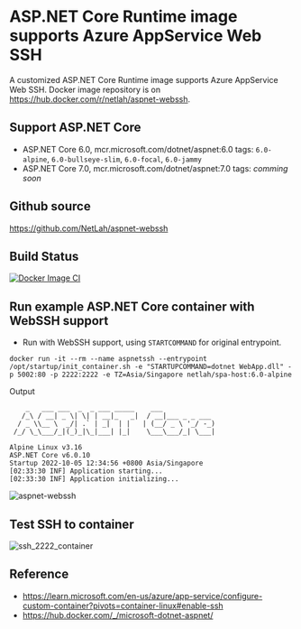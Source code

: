 # ASP.NET Core Runtime image supports Azure AppService Web SSH

A customized ASP.NET Core Runtime image supports Azure AppService Web SSH. Docker image repository is on https://hub.docker.com/r/netlah/aspnet-webssh.

## Support ASP.NET Core

- ASP.NET Core 6.0, mcr.microsoft.com/dotnet/aspnet:6.0 tags: `6.0-alpine`, `6.0-bullseye-slim`, `6.0-focal`, `6.0-jammy`
- ASP.NET Core 7.0, mcr.microsoft.com/dotnet/aspnet:7.0 tags: _comming soon_

## Github source

https://github.com/NetLah/aspnet-webssh

## Build Status

[![Docker Image CI](https://github.com/NetLah/aspnet-webssh/actions/workflows/docker-image.yml/badge.svg)](https://github.com/NetLah/aspnet-webssh/actions/workflows/docker-image.yml)

## Run example ASP.NET Core container with WebSSH support

- Run with WebSSH support, using `STARTCOMMAND` for original entrypoint.

```
docker run -it --rm --name aspnetssh --entrypoint /opt/startup/init_container.sh -e "STARTUPCOMMAND=dotnet WebApp.dll" -p 5002:80 -p 2222:2222 -e TZ=Asia/Singapore netlah/spa-host:6.0-alpine
```

Output

```
    _   ___ ___  _  _ ___ _____    ___
   /_\ / __| _ \| \| | __|_   _|  / __|___ _ _ ___
  / _ \\__ \  _/| .` | _|  | |   | (__/ _ \ '_/ -_)
 /_/ \_\___/_|(_)_|\_|___| |_|    \___\___/_| \___|

Alpine Linux v3.16
ASP.NET Core v6.0.10
Startup 2022-10-05 12:34:56 +0800 Asia/Singapore
[02:33:30 INF] Application starting...
[02:33:30 INF] Application initializing...
```

![aspnet-webssh](https://raw.githubusercontent.com/NetLah/aspnet-webssh/main/docs/aspnet-webssh.png)

## Test SSH to container

![ssh_2222_container](https://raw.githubusercontent.com/NetLah/aspnet-webssh/main/docs/ssh_2222_container.png)

## Reference

- https://learn.microsoft.com/en-us/azure/app-service/configure-custom-container?pivots=container-linux#enable-ssh
- https://hub.docker.com/_/microsoft-dotnet-aspnet/

